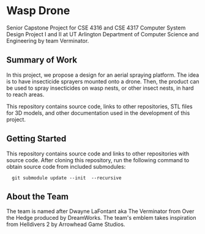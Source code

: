 # Wasp Drone
Senior Capstone Project for CSE 4316 and CSE 4317 Computer System Design Project I and II at UT Arlington Department of Computer Science and Engineering by team Verminator.

## Summary of Work
In this project, we propose a design for an aerial spraying platform. The idea is to have insecticide sprayers mounted onto a drone. Then, the product can be used to spray insecticides on wasp nests, or other insect nests, in hard to reach areas.

This repository contains source code, links to other repositories, STL files for 3D models, and other documentation used in the development of this project.

## Getting Started
This repository contains source code and links to other repositories with source code. After cloning this repository, run the following command to obtain source code from included submodules:
```
  git submodule update --init  --recursive
```

## About the Team
The team is named after Dwayne LaFontant aka The Verminator from Over the Hedge produced by DreamWorks. The team's emblem takes inspiration from Helldivers 2 by Arrowhead Game Studios.

